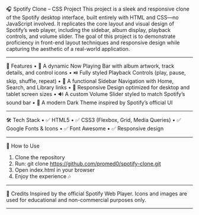 🎧 Spotify Clone – CSS Project
This project is a sleek and responsive clone of the Spotify desktop interface, built entirely with HTML and CSS—no JavaScript involved. It replicates the core layout and visual design of Spotify’s web player, including the sidebar, album display, playback controls, and volume slider. The goal of this project is to demonstrate proficiency in front-end layout techniques and responsive design while capturing the aesthetic of a real-world application.
________________________________________
🚀 Features
•	🎵 A dynamic Now Playing Bar with album artwork, track details, and control icons
•	⏯️ Fully styled Playback Controls (play, pause, skip, shuffle, repeat)
•	📁 A functional Sidebar Navigation with Home, Search, and Library links
•	💚 Responsive Design optimized for desktop and tablet screen sizes
•	🔊 A custom Volume Slider styled to match Spotify’s sound bar
•	🌙 A modern Dark Theme inspired by Spotify’s official UI
________________________________________
🛠️ Tech Stack
•	✅ HTML5
•	✅ CSS3 (Flexbox, Grid, Media Queries)
•	✅ Google Fonts & Icons
•	✅ Font Awesome
•	✅ Responsive design
________________________________________
📂 How to Use
1.	Clone the repository
2.	Run: git clone https://github.com/promed0/spotify-clone.git
3.	Open index.html in your browser
4.	Enjoy the experience 🎶
________________________________________
🙌 Credits
Inspired by the official Spotify Web Player.
Icons and images are used for educational and non-commercial purposes only.
________________________________________
